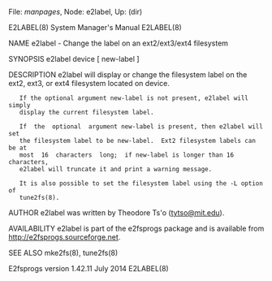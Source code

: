 File: *manpages*,  Node: e2label,  Up: (dir)

E2LABEL(8)                  System Manager's Manual                 E2LABEL(8)



NAME
       e2label - Change the label on an ext2/ext3/ext4 filesystem

SYNOPSIS
       e2label device [ new-label ]

DESCRIPTION
       e2label  will display or change the filesystem label on the ext2, ext3,
       or ext4 filesystem located on device.

       If the optional argument new-label is not present, e2label will  simply
       display the current filesystem label.

       If  the  optional  argument new-label is present, then e2label will set
       the filesystem label to be new-label.  Ext2 filesystem labels can be at
       most  16  characters  long;  if new-label is longer than 16 characters,
       e2label will truncate it and print a warning message.

       It is also possible to set the filesystem label using the -L option  of
       tune2fs(8).

AUTHOR
       e2label was written by Theodore Ts'o (tytso@mit.edu).

AVAILABILITY
       e2label  is  part  of  the  e2fsprogs  package  and  is  available from
       http://e2fsprogs.sourceforge.net.

SEE ALSO
       mke2fs(8), tune2fs(8)




E2fsprogs version 1.42.11          July 2014                        E2LABEL(8)
